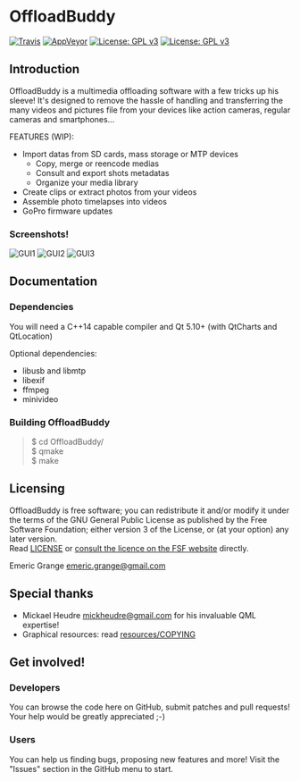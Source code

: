 OffloadBuddy
============

[![Travis](https://img.shields.io/travis/emericg/OffloadBuddy.svg?style=flat-square)](https://travis-ci.org/emericg/OffloadBuddy)
[![AppVeyor](https://img.shields.io/appveyor/ci/emericg/OffloadBuddy.svg?style=flat-square)](https://ci.appveyor.com/project/emericg/offloadbuddy)
[![License: GPL v3](https://img.shields.io/badge/license-GPL%20v3-blue.svg&style=flat-square)](http://www.gnu.org/licenses/gpl-3.0)
[![License: GPL v3](https://img.shields.io/badge/license-GPL%20v3-blue.svg?style=flat-square)](http://www.gnu.org/licenses/gpl-3.0)


## Introduction

OffloadBuddy is a multimedia offloading software with a few tricks up his sleeve!
It's designed to remove the hassle of handling and transferring the many videos and pictures file from your devices like action cameras, regular cameras and smartphones...

FEATURES (WIP):
* Import datas from SD cards, mass storage or MTP devices
  * Copy, merge or reencode medias
  * Consult and export shots metadatas
  * Organize your media library
* Create clips or extract photos from your videos
* Assemble photo timelapses into videos
* GoPro firmware updates


### Screenshots!

![GUI1](https://i.imgur.com/tqCeaEC.png)
![GUI2](https://i.imgur.com/96E5Y29.png)
![GUI3](https://i.imgur.com/wnG32fh.png)


## Documentation

### Dependencies

You will need a C++14 capable compiler and Qt 5.10+ (with QtCharts and QtLocation)

Optional dependencies:
- libusb and libmtp  
- libexif  
- ffmpeg  
- minivideo  

### Building OffloadBuddy

> $ cd OffloadBuddy/  
> $ qmake  
> $ make  


## Licensing

OffloadBuddy is free software; you can redistribute it and/or modify it under the terms of the GNU General Public License as published by the Free Software Foundation; either version 3 of the License, or (at your option) any later version.  
Read [LICENSE](LICENSE) or [consult the licence on the FSF website](http://www.gnu.org/licenses/gpl-3.0.txt) directly.

Emeric Grange <emeric.grange@gmail.com>


## Special thanks

* Mickael Heudre <mickheudre@gmail.com> for his invaluable QML expertise!
* Graphical resources: read [resources/COPYING](resources/COPYING)


## Get involved!

### Developers

You can browse the code here on GitHub, submit patches and pull requests! Your help would be greatly appreciated ;-)

### Users

You can help us finding bugs, proposing new features and more! Visit the "Issues" section in the GitHub menu to start.
